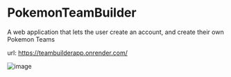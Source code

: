 # PokemonTeamBuilder


A web application that lets the user create an account, and create their own Pokemon Teams

url: https://teambuilderapp.onrender.com/ 

![image](https://github.com/jaxgates17/PokemonTeamBuilder/assets/74846806/c5501fd6-fe3f-4c6d-9938-144369965e72)
